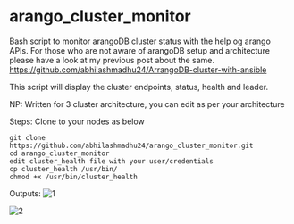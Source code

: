 # arango_cluster_monitor

Bash script to monitor arangoDB cluster status with the help og arango APIs. For those who are not aware of arangoDB setup and architecture please have a look at my previous post about the same. https://github.com/abhilashmadhu24/ArrangoDB-cluster-with-ansible

This script will display the cluster endpoints, status, health and leader.

NP: Written for 3 cluster architecture, you can edit as per your architecture

Steps: Clone to your nodes as below

```
git clone https://github.com/abhilashmadhu24/arango_cluster_monitor.git
cd arango_cluster_monitor
edit cluster_health file with your user/credentials
cp cluster_health /usr/bin/
chmod +x /usr/bin/cluster_health
```

Outputs:
![1](https://user-images.githubusercontent.com/50264439/136343867-6b4f52c3-be49-4296-96cf-30fce93c756c.png)


![2](https://user-images.githubusercontent.com/50264439/136343878-e57e34b1-dc77-438f-9e26-f66317cedddf.png)
